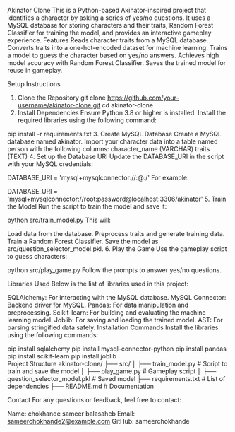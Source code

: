 Akinator Clone
This is a Python-based Akinator-inspired project that identifies a character by asking a series of yes/no questions. It uses a MySQL database for storing characters and their traits, Random Forest Classifier for training the model, and provides an interactive gameplay experience.
Features
Reads character traits from a MySQL database.
Converts traits into a one-hot-encoded dataset for machine learning.
Trains a model to guess the character based on yes/no answers.
Achieves high model accuracy with Random Forest Classifier.
Saves the trained model for reuse in gameplay.

Setup Instructions
1. Clone the Repository
git clone https://github.com/your-username/akinator-clone.git
cd akinator-clone
2. Install Dependencies
Ensure Python 3.8 or higher is installed. Install the required libraries using the following command:

pip install -r requirements.txt
3. Create MySQL Database
Create a MySQL database named akinator.
Import your character data into a table named person with the following columns:
character_name (VARCHAR)
traits (TEXT)
4. Set up the Database URI
Update the DATABASE_URI in the script with your MySQL credentials:

DATABASE_URI = 'mysql+mysqlconnector://<username>:<password>@<host>:<port>/<database>'
For example:

DATABASE_URI = 'mysql+mysqlconnector://root:password@localhost:3306/akinator'
5. Train the Model
Run the script to train the model and save it:

python src/train_model.py
This will:

Load data from the database.
Preprocess traits and generate training data.
Train a Random Forest Classifier.
Save the model as src/question_selector_model.pkl.
6. Play the Game
Use the gameplay script to guess characters:

python src/play_game.py
Follow the prompts to answer yes/no questions.

Libraries Used
Below is the list of libraries used in this project:

SQLAlchemy: For interacting with the MySQL database.
MySQL Connector: Backend driver for MySQL.
Pandas: For data manipulation and preprocessing.
Scikit-learn: For building and evaluating the machine learning model.
Joblib: For saving and loading the trained model.
AST: For parsing stringified data safely.
Installation Commands
Install the libraries using the following commands:

pip install sqlalchemy
pip install mysql-connector-python
pip install pandas
pip install scikit-learn
pip install joblib   
Project Structure
akinator-clone/
├── src/
│   ├── train_model.py       # Script to train and save the model
│   ├── play_game.py         # Gameplay script
│   ├── question_selector_model.pkl # Saved model
├── requirements.txt         # List of dependencies
├── README.md                # Documentation   

Contact
For any questions or feedback, feel free to contact:

Name: chokhande sameer balasaheb
Email: sameerchokhande2@example.com
GitHub: sameerchokhande
